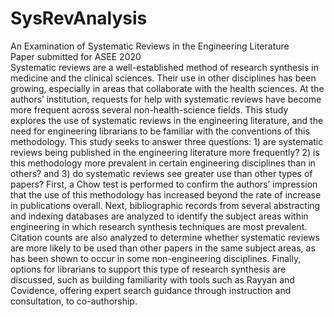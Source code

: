 # SysRevAnalysis
An Examination of Systematic Reviews in the Engineering Literature\
Paper submitted for ASEE 2020\
Systematic reviews are a well-established method of research synthesis in medicine and the clinical sciences. Their use in other disciplines has been growing, especially in areas that collaborate with the health sciences. At the authors’ institution, requests for help with systematic reviews have become more frequent across several non-health-science fields. This study explores the use of systematic reviews in the engineering literature, and the need for engineering librarians to be familiar with the conventions of this methodology. This study seeks to answer three questions: 1) are systematic reviews being published in the engineering literature more frequently? 2) is this methodology more prevalent in certain engineering disciplines than in others? and 3) do systematic reviews see greater use than other types of papers? First, a Chow test is performed to confirm the authors’ impression that the use of this methodology has increased beyond the rate of increase in publications overall. Next, bibliographic records from several abstracting and indexing databases are analyzed to identify the subject areas within engineering in which research synthesis techniques are most prevalent. Citation counts are also analyzed to determine whether systematic reviews are more likely to be used than other papers in the same subject areas, as has been shown to occur in some non-engineering disciplines. Finally, options for librarians to support this type of research synthesis are discussed, such as building familiarity with tools such as Rayyan and Covidence, offering expert search guidance through instruction and consultation, to co-authorship. 
